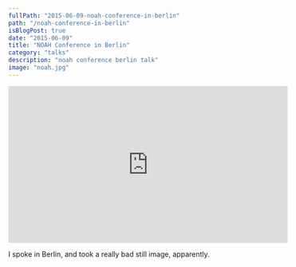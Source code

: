 ```yaml
---
fullPath: "2015-06-09-noah-conference-in-berlin"
path: "/noah-conference-in-berlin"
isBlogPost: true
date: "2015-06-09"
title: "NOAH Conference in Berlin"
category: "talks"
description: "noah conference berlin talk"
image: "noah.jpg"
---
```


<iframe width="560" height="315" src="https://www.youtube.com/embed/SNRU3EV6NrI?rel=0" frameborder="0" allowfullscreen></iframe>

I spoke in Berlin, and took a really bad still image, apparently.